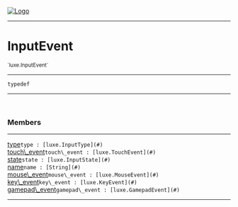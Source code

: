 
[![Logo](../../images/logo.png)](../../api/index.html)

---



<h1>InputEvent</h1>
<small>`luxe.InputEvent`</small>



---

`typedef`

---

&nbsp;
&nbsp;



<h3>Members</h3> <hr/><span class="member apipage">
                <a name="type"><a class="lift" href="#type">type</a></a><code class="signature apipage">type : [luxe.InputType](#)</code><br/></span>
            <span class="small_desc_flat"></span><span class="member apipage">
                <a name="touch_event"><a class="lift" href="#touch_event">touch\_event</a></a><code class="signature apipage">touch\_event : [luxe.TouchEvent](#)</code><br/></span>
            <span class="small_desc_flat"></span><span class="member apipage">
                <a name="state"><a class="lift" href="#state">state</a></a><code class="signature apipage">state : [luxe.InputState](#)</code><br/></span>
            <span class="small_desc_flat"></span><span class="member apipage">
                <a name="name"><a class="lift" href="#name">name</a></a><code class="signature apipage">name : [String](#)</code><br/></span>
            <span class="small_desc_flat"></span><span class="member apipage">
                <a name="mouse_event"><a class="lift" href="#mouse_event">mouse\_event</a></a><code class="signature apipage">mouse\_event : [luxe.MouseEvent](#)</code><br/></span>
            <span class="small_desc_flat"></span><span class="member apipage">
                <a name="key_event"><a class="lift" href="#key_event">key\_event</a></a><code class="signature apipage">key\_event : [luxe.KeyEvent](#)</code><br/></span>
            <span class="small_desc_flat"></span><span class="member apipage">
                <a name="gamepad_event"><a class="lift" href="#gamepad_event">gamepad\_event</a></a><code class="signature apipage">gamepad\_event : [luxe.GamepadEvent](#)</code><br/></span>
            <span class="small_desc_flat"></span>







---

&nbsp;
&nbsp;
&nbsp;
&nbsp;